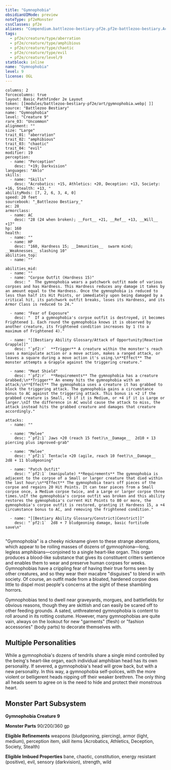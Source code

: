 ```yaml
---
title: "Gymnophobia"
obsidianUIMode: preview
noteType: pf2eMonster
cssClasses: pf2e
aliases: "Compendium.battlezoo-bestiary-pf2e.pf2e-battlezoo-bestiary.Actor.WR1bphLHhdeoxNam" 
tags:
  - pf2e/creature/type/aberration
  - pf2e/creature/type/amphibious
  - pf2e/creature/type/chaotic
  - pf2e/creature/type/evil
  - pf2e/creature/level/9
statblock: inline
name: "Gymnophobia"
level: 9
license: OGL
---
```


```statblock
columns: 2
forcecolumns: true
layout: Basic Pathfinder 2e Layout
token: [[modules/battlezoo-bestiary-pf2e/art/gymnophobia.webp| ]]
source: "Battlezoo Bestiary"
name: "Gymnophobia"
level: "Creature 9"
rare_03: "Uncommon"
alignment: ""
size: "Large"
trait_01: "aberration"
trait_02: "amphibious"
trait_03: "chaotic"
trait_04: "evil"
modifier: 19
perception:
  - name: "Perception"
    desc: "+19; Darkvision"
languages: "Aklo"
skills:
  - name: "Skills"
    desc: "Acrobatics: +15, Athletics: +20, Deception: +13, Society: +16, Stealth: +13, "
abilityMods: [7, 2, 6, 3, 4, 0]
speed: 20 feet
sourcebook: "_Battlezoo Bestiary_"
ac: 28
armorclass:
  - name: AC
    desc: "28 (24 when broken); __Fort__ +21, __Ref__ +13, __Will__ +17"
hp: 160
health:
  - name: ""
  - name: HP
    desc: "160, Hardness 15; __Immunities__  swarm mind; __Weaknesses__ slashing 10"
abilities_top:
  - name: ""

abilities_mid:
  - name: ""
  - name: "Corpse Outfit (Hardness 15)"
    desc: "  The gymnophobia wears a patchwork outfit made of various corpses and has Hardness. This Hardness reduces any damage it takes by an amount equal to the Hardness. Once the gymnophobia is reduced to less than half its Hit Points, or immediately upon being damaged by a critical hit, its patchwork outfit breaks, loses its Hardness, and its Armor Class is reduced to 24."

  - name: "Fear of Exposure"
    desc: "  If a gymnophobia's corpse outfit is destroyed, it becomes Frightened 1. Each round the gymnophobia knows it is observed by another creature, its frightened condition increases by 1 (to a maximum of Frightened 4)."

  - name: "[[Bestiary Ability Glossary/Attack of Opportunity|Reactive Grapple]]"
    desc: "`pf2:r`  **Trigger** A creature within the monster's reach uses a manipulate action or a move action, makes a ranged attack, or leaves a square during a move action it's using.\n**Effect** The monster attempts a Grapple against the triggering creature."

  - name: "Meat Shield"
    desc: "`pf2:r`  **Requirements** The gymnophobia has a creature Grabbed;\n**Trigger** An enemy hits the gymnophobia with an attack;\n**Effect** The gymnophobia uses a creature it has grabbed to block the triggering attack. The gymnophobia gains a circumstance bonus to AC against the triggering attack. This bonus is +2 if the grabbed creature is Small, +3 if it is Medium, or +4 if it is Large or larger.\nIf the difference in AC would cause the attack to miss, the attack instead hits the grabbed creature and damages that creature accordingly."

attacks:
  - name: ""

  - name: "Melee"
    desc: "`pf2:1` Jaws +20 (reach 15 feet)\n__Damage__  2d10 + 13 piercing plus improved-grab"

  - name: "Melee"
    desc: "`pf2:1` Tentacle +20 (agile, reach 10 feet)\n__Damage__  2d8 + 11 bludgeoning"

  - name: "Patch Outfit"
    desc: "`pf2:1` (manipulate) **Requirements** The gymnophobia is adjacent to the corpse of a Small or larger creature that died within the last hour;\n**Effect** The gymnophobia tears off pieces of the corpse and regains 20 Hit Points. It can tear pieces from a Small corpse once, a Medium corpse twice, and a Large or larger corpse three times.\nIf the gymnophobia's corpse outfit was broken and this ability restores the gymnophobia's current Hit Points to 80 or more, the gymnophobia's corpse outfit is restored, granting it Hardness 15, a +4 circumstance bonus to AC, and removing the frightened condition."

  - name: "[[Bestiary Ability Glossary/Constrict|Constrict]]"
    desc: "`pf2:1`  2d8 + 7 bludgeoning damage, basic fortitude save\n"
 
```



"Gymnophobia" is a cheeky nickname given to these strange aberrations, which appear to be roiling masses of dozens of gymnophiona—long, legless amphibians—conjoined to a single heart-like organ. This organ produces a blood-like substance that gives its constituent critters sentience and enables them to wear and preserve human corpses for weeks. Gymnophobias have a crippling fear of having their true forms seen by other creatures, and so they wear their macabre "disguises" to blend in with society. Of course, an outfit made from a bloated, hardened corpse does little to dispel most people's concerns at the sight of these shambling horrors.

Gymnophobias tend to dwell near graveyards, morgues, and battlefields for obvious reasons, though they are skittish and can easily be scared off to other feeding grounds. A sated, unthreatened gymnophobia is content to roll around in its rotting costume. However, many gymnophobias are quite vain, always on the lookout for new "garments" (flesh) or "fashion accessories" (body parts) to decorate themselves with.

## Multiple Personalities

While a gymnophobia's dozens of tendrils share a single mind controlled by the being's heart-like organ, each individual amphibian head has its own personality. If severed, a gymnophobia's head will grow back, but with a new personality. In this way, a gymnophobia self-polices, with the more violent or belligerent heads nipping off their weaker brethren. The only thing all heads seem to agree on is the need to hide and protect their monstrous heart.

## Monster Part Subsystem

**Gymnophobia Creature 9**

**Monster Parts** 90/200/360 gp

**Eligible Refinements** weapons (bludgeoning, piercing), armor (light, medium), perception item, skill items (Acrobatics, Athletics, Deception, Society, Stealth)

**Eligible Imbued Properties** bane, chaotic, constitution, energy resistant (positive), evil, sensory (darkvision), strength, wild
